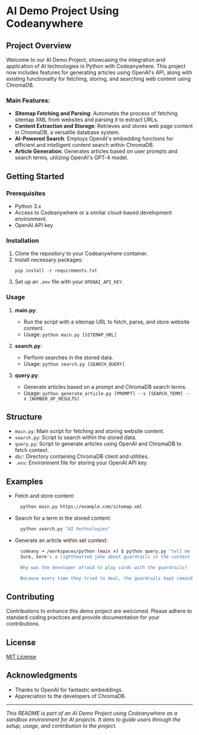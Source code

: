 # AI Demo Project Using Codeanywhere

## Project Overview

Welcome to our AI Demo Project, showcasing the integration and application of AI technologies in Python with Codeanywhere. This project now includes features for generating articles using OpenAI's API, along with existing functionality for fetching, storing, and searching web content using ChromaDB.

### Main Features:
- **Sitemap Fetching and Parsing**: Automates the process of fetching sitemap XML from websites and parsing it to extract URLs.
- **Content Extraction and Storage**: Retrieves and stores web page content in ChromaDB, a versatile database system.
- **AI-Powered Search**: Employs OpenAI's embedding functions for efficient and intelligent content search within ChromaDB.
- **Article Generation**: Generates articles based on user prompts and search terms, utilizing OpenAI's GPT-4 model.

## Getting Started

### Prerequisites
- Python 3.x
- Access to Codeanywhere or a similar cloud-based development environment.
- OpenAI API key

### Installation
1. Clone the repository to your Codeanywhere container.
2. Install necessary packages:
   ```
   pip install -r requirements.txt
   ```
3. Set up an `.env` file with your `OPENAI_API_KEY`.

### Usage

1. **main.py**: 
   - Run the script with a sitemap URL to fetch, parse, and store website content.
   - Usage: `python main.py [SITEMAP_URL]`

2. **search.py**:
   - Perform searches in the stored data.
   - Usage: `python search.py [SEARCH_QUERY]`

3. **query.py**:
   - Generate articles based on a prompt and ChromaDB search terms.
   - Usage: `python generate_article.py [PROMPT] --s [SEARCH_TERM] --n [NUMBER_OF_RESULTS]`

## Structure

- `main.py`: Main script for fetching and storing website content.
- `search.py`: Script to search within the stored data.
- `query.py`: Script to generate articles using OpenAI and ChromaDB to fetch context.
- `db/`: Directory containing ChromaDB client and utilities.
- `.env`: Environment file for storing your OpenAI API key.

## Examples

- Fetch and store content:
  ```bash
    python main.py https://example.com/sitemap.xml
  ```

- Search for a term in the stored content:
  ```bash
    python search.py "AI technologies"
  ```

- Generate an article within set context: 
  ```bash
    codeany ➜ /workspaces/python (main ✗) $ python query.py "tell me a joke about" --s "guardrails" --n 1
    Sure, here's a lighthearted joke about guardrails in the context of software development:

    Why was the developer afraid to play cards with the guardrails?

    Because every time they tried to deal, the guardrails kept reminding them to stay within their limits! 🚧😄
  ```

## Contributing
Contributions to enhance this demo project are welcomed. Please adhere to standard coding practices and provide documentation for your contributions.

## License
[MIT License](LICENSE.md)

## Acknowledgments
- Thanks to OpenAI for fantastic embeddings.
- Appreciation to the developers of ChromaDB.

---

*This README is part of an AI Demo Project using Codeanywhere as a sandbox environment for AI projects. It aims to guide users through the setup, usage, and contribution to the project.*